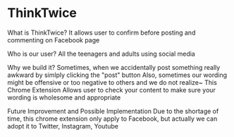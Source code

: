 # ThinkTwice

What is ThinkTwice?
It allows user to confirm before posting and commenting on Facebook page

Who is our user?
All the teenagers and adults using social media

Why we build it?
Sometimes, when we accidentally post something really awkward by simlply clicking the "post" button
Also, sometimes our wording might be offensive or too negative to others and we do not realize~
This Chrome Extension Allows user to check your content to make sure your wording is wholesome and appropriate


Future Improvement and Possible Implementation
Due to the shortage of time, this chrome extension only apply to Facebook, but actually we can adopt it to Twitter, Instagram, Youtube
